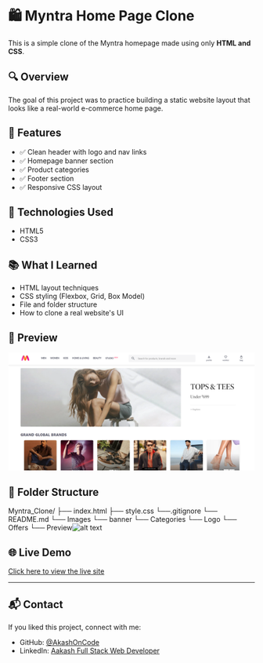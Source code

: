 # 🛍️ Myntra Home Page Clone

This is a simple clone of the Myntra homepage made using only **HTML and CSS**.

## 🔍 Overview

The goal of this project was to practice building a static website layout that looks like a real-world e-commerce home page.

## 🚀 Features

- ✅ Clean header with logo and nav links
- ✅ Homepage banner section
- ✅ Product categories
- ✅ Footer section
- ✅ Responsive CSS layout

## 📂 Technologies Used

- HTML5
- CSS3

## 📚 What I Learned

- HTML layout techniques
- CSS styling (Flexbox, Grid, Box Model)
- File and folder structure
- How to clone a real website's UI

## 📸 Preview

![Myntra Clone Preview](./images/preview/image.png) 

## 📁 Folder Structure

Myntra_Clone/
├── index.html
├── style.css
└──.gitignore
└── README.md
└── Images
└── banner
└── Categories
└── Logo
└── Offers
└── Preview![alt text](image.png)

## 🌐 Live Demo

[Click here to view the live site](https://AkashOnCode.github.io/myntra-clone/) 

---

## 📬 Contact

If you liked this project, connect with me:

- GitHub: [@AkashOnCode](https://github.com/AkashOnCode)
- LinkedIn: [Aakash Full Stack Web Developer ](www.linkedin.com/in/aakash-full-stack-web-developer)
